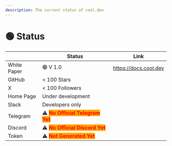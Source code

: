 ```yaml
---
description: The current status of cool.dev
---
```


# 🟢 Status

|             | Status                                                                                  | Link                  |
| ----------- | --------------------------------------------------------------------------------------- | --------------------- |
| White Paper | 🟢 V 1.0                                                                                | https://docs.cool.dev |
| GitHub      | < 100 Stars                                                                             |                       |
| X           | < 100 Followers                                                                         |                       |
| Home Page   | Under development                                                                       |                       |
| Slack       | Developers only                                                                         |                       |
| Telegram    | ⚠️ <mark style="color:red;background-color:orange;">**No Official Telegram Yet**</mark> |                       |
| Discord     | ⚠️ <mark style="color:red;background-color:orange;">**No Official Discord Yet**</mark>  |                       |
| Token       | ⚠️ <mark style="color:red;background-color:orange;">**Not Generated Yet**</mark>        |                       |
